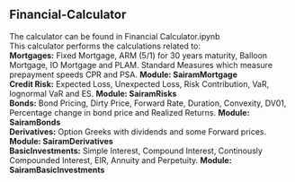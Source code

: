 ## Financial-Calculator 
The calculator can be found in Financial Calculator.ipynb <br />
This calculator performs the calculations related to: <br />
**Mortgages:** Fixed Mortgage, ARM (5/1) for 30 years maturity, Balloon Mortgage, IO Mortgage and PLAM. Standard Measures which measure prepayment speeds CPR and PSA. **Module: SairamMortgage** <br />
**Credit Risk:** Expected Loss, Unexpected Loss, Risk Contribution, VaR, lognormal VaR and ES. **Module: SairamRisks**<br />
**Bonds:** Bond Pricing, Dirty Price, Forward Rate, Duration, Convexity, DV01, Percentage change in bond price and Realized Returns. **Module: SairamBonds**<br />
**Derivatives:** Option Greeks with dividends and some Forward prices. **Module: SairamDerivatives**<br />
**BasicInvestments:** Simple Interest, Compound Interest, Continously Compounded Interest, EIR, Annuity and Perpetuity. **Module: SairamBasicInvestments**

